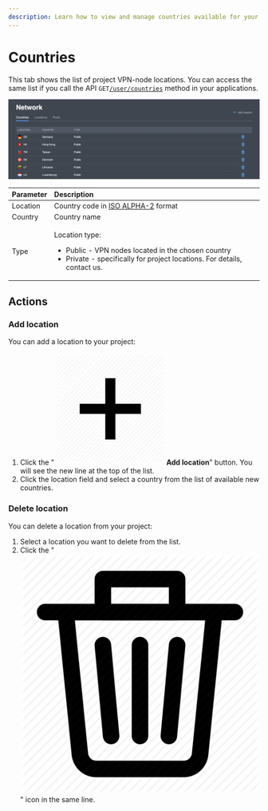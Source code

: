 ```yaml
---
description: Learn how to view and manage countries available for your project
---
```


# Countries

This tab shows the list of project VPN-node locations. You can access the same list if you call the API `GET`[`/user/countries`](https://backend.northghost.com/doc/all/index.html#!/user-controller/countryList) method in your applications.  

![Countries tab overview](../../.gitbook/assets/countires.png)

<table>
  <thead>
    <tr>
      <th style="text-align:left">Parameter</th>
      <th style="text-align:left">Description</th>
    </tr>
  </thead>
  <tbody>
    <tr>
      <td style="text-align:left">Location</td>
      <td style="text-align:left">Country code in <a href="https://en.wikipedia.org/wiki/ISO_3166-1_alpha-2">ISO ALPHA-2</a> format</td>
    </tr>
    <tr>
      <td style="text-align:left">Country</td>
      <td style="text-align:left">Country name</td>
    </tr>
    <tr>
      <td style="text-align:left">Type</td>
      <td style="text-align:left">
        <p>Location type:</p>
        <ul>
          <li>Public - VPN nodes located in the chosen country</li>
          <li>Private - specifically for project locations. For details, contact us.</li>
        </ul>
      </td>
    </tr>
  </tbody>
</table>

## Actions

### Add location

You can add a location to your project:

1. Click the "![](../../.gitbook/assets/plus_icon.jpeg)**Add location**" button. You will see the new line at the top of the list.
2. Click the location field and select a country from the list of available new countries.

### Delete location

You can delete a location from your project:

1. Select a location you want to delete from the list.
2. Click the " ![](../../.gitbook/assets/delete_icon.png) " icon in the same line. 



